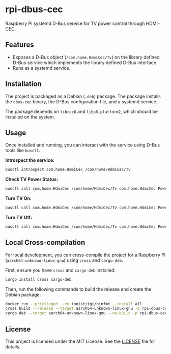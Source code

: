 # rpi-dbus-cec

Raspberry Pi systemd D-Bus service for TV power control through HDMI-CEC.

## Features

- Exposes a D-Bus object (`/com.home.HdmiCec/Tv`) on the library defined D-Bus service which implements the library defined D-Bus interface.
- Runs as a systemd service.

## Installation

The project is packaged as a Debian (`.deb`) package. The package installs the `dbus-cec` binary, the D-Bus configuration file, and a systemd service.

The package depends on `libcec6` and `libp8-platform2`, which should be installed on the system.

## Usage

Once installed and running, you can interact with the service using D-Bus tools like `busctl`.

**Introspect the service:**

```bash
busctl introspect com.home.HdmiCec /com/home/HdmiCec/Tv
```

**Check TV Power Status:**

```bash
busctl call com.home.HdmiCec /com/home/HdmiCec/Tv com.home.HdmiCec PowerStatus
```

**Turn TV On:**

```bash
busctl call com.home.HdmiCec /com/home/HdmiCec/Tv com.home.HdmiCec PowerOn
```

**Turn TV Off:**

```bash
busctl call com.home.HdmiCec /com/home/HdmiCec/Tv com.home.HdmiCec PowerOff
```

## Local Cross-compilation

For local development, you can cross-compile the project for a Raspberry Pi (`aarch64-unknown-linux-gnu`) using `cross` and `cargo-deb`.

First, ensure you have `cross` and `cargo-deb` installed:

```bash
cargo install cross cargo-deb
```

Then, run the following commands to build the release and create the Debian package:

```bash
docker run --privileged --rm tonistiigi/binfmt --install all
cross build --release --target aarch64-unknown-linux-gnu -p rpi-dbus-cec
cargo deb --target aarch64-unknown-linux-gnu --no-build -p rpi-dbus-cec
```

## License

This project is licensed under the MIT License. See the [LICENSE](../LICENSE) file for details.
